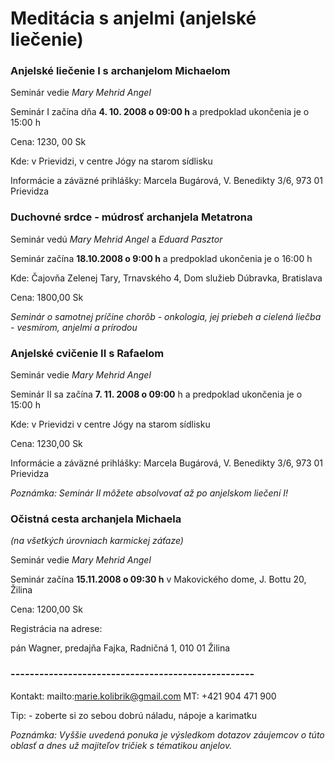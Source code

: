 Meditácia s anjelmi (anjelské liečenie)
=======================================

### Anjelské liečenie I s archanjelom Michaelom

Seminár vedie *Mary Mehrid Angel*

Seminár I začína dňa **4. 10. 2008 o 09:00 h** a predpoklad ukončenia je o 15:00
h

Cena: 1230, 00 Sk

Kde: v Prievidzi, v centre Jógy na starom sídlisku

Informácie a záväzné prihlášky: Marcela Bugárová, V. Benedikty 3/6, 973 01
Prievidza

### Duchovné srdce  - múdrosť archanjela Metatrona

Seminár vedú *Mary Mehrid Angel* a *Eduard Pasztor*

Seminár začína **18.10.2008 o 9:00 h** a predpoklad ukončenia je o 16:00 h

Kde: Čajovňa Zelenej Tary, Trnavského 4, Dom služieb Dúbravka, Bratislava

Cena: 1800,00 Sk

*Seminár o samotnej príčine chorôb - onkologia, jej priebeh a cielená liečba -
vesmírom, anjelmi a prírodou*

### Anjelské cvičenie II s Rafaelom

Seminár vedie *Mary Mehrid Angel*

Seminár II sa začína **7. 11. 2008 o 09:00** h a predpoklad ukončenia je o 15:00
h

Kde: v Prievidzi v centre Jógy na starom sídlisku

Cena: 1230,00 Sk

Informácie a záväzné prihlášky: Marcela Bugárová, V. Benedikty 3/6, 973 01
Prievidza

*Poznámka: Seminár II môžete absolvovať až po anjelskom liečení I!*

### Očistná cesta archanjela Michaela

*(na všetkých úrovniach karmickej záťaze)*

Seminár vedie *Mary Mehrid Angel*

Seminár začína **15.11.2008 o 09:30 h** v Makovického dome, J. Bottu 20, Žilina

Cena: 1200,00 Sk

Registrácia na adrese:

pán Wagner, predajňa Fajka, Radničná 1, 010 01 Žilina

### ---------------------------------------------------

Kontakt:   mailto:marie.kolibrik@gmail.com   MT: +421 904 471 900

Tip:   - zoberte si zo sebou dobrú náladu, nápoje a karimatku

*Poznámka:   Vyššie uvedená ponuka je výsledkom dotazov záujemcov o túto oblasť
a dnes už majiteľov tričiek s tématikou anjelov.*

